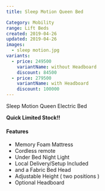 ```yaml
---
title: Sleep Motion Queen Bed

Category: Mobility
range: Lift Beds
created: 2019-04-26
updated: 2019-04-26
images:
  - sleep motion.jpg
variants:
  - price: 249500
    variantName: without Headboard
    discount: 84500
  - price: 279500
    variantName: with Headboard
    discount: 100000
---
```


Sleep Motion Queen Electric Bed

**Quick Limited Stock!!**

#### Features

* Memory Foam Mattress
* Cordless remote
* Under Bed Night Light
* Local Delivery/Setup Included
* and a Fabric Bed Head
* Adjustable Height ( two positions )
* Optional Headboard
